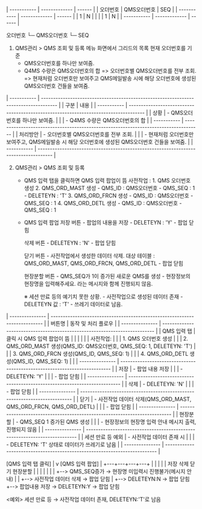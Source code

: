 
| ----------- | ------------- | ------ |
|   오더번호   |   QMS오더번호   |  SEQ   |
| ----------- | ------------- | ------ |
|      1      |       N       |        |
|             |       1       |   N    |
| ----------- | ------------- | ------ |


오더번호
    └─ QMS오더번호
        └─ SEQ




1. QMS관리 > QMS 조회 및 등록 메뉴 화면에서 그리드의 목록 현재 오더번호를 기준
    - QMS오더번호를 하나만 보여줌.
    - Q4MS 수량은 QMS오더번호의 합
    => 오더번호별 QMS오더번호를 전부 조회.
    => 현재처럼 오더번호만 보여주고 QMS메일발송 시에 해당 오더번호에 생성된 QMS오더번호 건들을 보여줌.


| ----------- | ------------------------------------------------------------------------------------ |
| 구분         | 내용                                                                                 |
| ----------- | ------------------------------------------------------------------------------------ |
| 상황         | - QMS오더번호를 하나만 보여줌.                                                          |
|             |  - Q4MS 수량은 QMS오더번호의 합                                                         |
| ----------- | ------------------------------------------------------------------------------------ |
| 처리방안     | - 오더번호별 QMS오더번호를 전부 조회.                                                     |
|             | - 현재처럼 오더번호만 보여주고, QMS메일발송 시 해당 오더번호에 생성된 QMS오더번호 건들을 보여줌.  |
| ----------- | ------------------------------------------------------------------------------------ |




2. QMS관리 > QMS 조회 및 등록
    - QMS 입력 탭을 클릭하면 QMS 입력 팝업이 뜸
        사전작업 :
            1. QMS 오더번호 생성
            2. QMS_ORD_MAST 생성
                - QMS_ID : QMS오더번호
                - QMS_SEQ : 1
                - DELETEYN : 'T'
            3. QMS_ORD_FRCN 생성
                - QMS_ID : QMS오더번호
                - QMS_SEQ : 1
            4. QMS_ORD_DETL 생성
                - QMS_ID : QMS오더번호
                - QMS_SEQ : 1

    - QMS 입력 팝업
        저장 버튼
            - 팝업의 내용을 저장
            - DELETEYN : 'Y'
            - 팝업 닫힘

        삭제 버튼
            - DELETEYN : 'N'
            - 팝업 닫힘

        닫기 버튼
            - 사전작업에서 생성한 데이터 삭제.
                대상 테이블 : QMS_ORD_MAST, QMS_ORD_FRCN, QMS_ORD_DETL
            - 팝업 닫힘

        현장분할 버튼
            - QMS_SEQ가 1이 증가된 새로운 QMS를 생성
            - 현장정보의 현장명을 입력해주세요. 라는 메시지와 함께 진행되지 않음.


        ※ 세션 만료 등의 예기치 못한 상황.
            - 사전작업으로 생성된 데이터 존재
            - DELETEYN 값 : 'T'
            - 쓰레기 데이터로 남음.



| --------------- | -------------------------------------------------------------------------- |
| 버튼명           | 동작 및 처리 플로우                                                           |
| --------------- | -------------------------------------------------------------------------- |
| QMS 입력 탭      | 클릭 시 QMS 입력 팝업이 뜸                                                    |
|                 |                                                                            |
|                 | 사전작업:                                                                   |
|                 | 1. QMS 오더번호 생성                                                         |
|                 | 2. QMS\_ORD\_MAST 생성(QMS\_ID: QMS오더번호, QMS\_SEQ: 1, DELETEYN: 'T')     |
|                 | 3. QMS\_ORD\_FRCN 생성(QMS\_ID, QMS\_SEQ: 1)                                |
|                 | 4. QMS\_ORD\_DETL 생성(QMS\_ID, QMS\_SEQ: 1) |                              |
| --------------- | -------------------------------------------------------------------------- |
| 저장             | - 팝업 내용 저장                                                             |
|                 | - DELETEYN: 'Y'                                                            |
|                 | - 팝업 닫힘                                                                 |
| --------------- | -------------------------------------------------------------------------- |
| 삭제             | - DELETEYN: 'N'                                                            |
|                 | - 팝업 닫힘                                                                 |
| --------------- | -------------------------------------------------------------------------- |
| 닫기             | - 사전작업 데이터 삭제(QMS\_ORD\_MAST, QMS\_ORD\_FRCN, QMS\_ORD\_DETL)        |
|                 | - 팝업 닫힘                                                                 |
| --------------- | -------------------------------------------------------------------------- |
| 현장분할         | - QMS\_SEQ 1 증가된 QMS 생성                                                 |
|                 | - 현장정보의 현장명 입력 안내 메시지 출력, 진행되지 않음                           |
| --------------- | -------------------------------------------------------------------------- |
| 세션 만료 등 예외 | - 사전작업 데이터 존재 시                                                      |
|                 | - DELETEYN: 'T' 상태로 데이터가 쓰레기로 남음                                  |
| --------------- | -------------------------------------------------------------------------- |




[QMS 입력 탭 클릭]
      |
      v
[QMS 입력 팝업]
      |
  +---+---+---+---+
  |   |   |   |   |
저장 삭제 닫기 현장분할
  |   |   |   |
  |   |   |   +--> QMS_SEQ증가 → 현장명 미입력시 진행불가(메시지 안내)
  |   |   +--> 사전작업 데이터 삭제 → 팝업 닫힘
  |   +--> DELETEYN:N → 팝업 닫힘
  +--> 팝업내용 저장 → DELETEYN:Y → 팝업 닫힘

<예외>
세션 만료 등 → 사전작업 데이터 존재, DELETEYN:'T'로 남음


